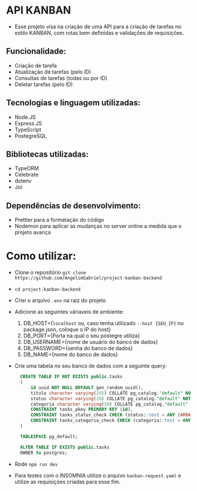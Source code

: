# API KANBAN

- Esse projeto visa na criação de uma API para a criação de tarefas no estilo KANBAN, com rotas bem definidas e validações de requisições.

## Funcionalidade:

- Criação de tarefa
- Atualização de tarefas (pelo ID)
- Consultas de tarefas (todas ou por ID)
- Deletar tarefas (pelo ID)

## Tecnologias e linguagem utilizadas:

- Node.JS
- Express.JS
- TypeScript
- PostegreSQL

## Bibliotecas utilizadas:

- TypeORM
- Celebrate
- dotenv
- Joi

## Dependências de desenvolvimento:

- Prettier para a formatação do código
- Nodemon para aplicar as mudanças no server online a medida que o projeto avança

# Como utilizar:

- Clone o repositório `git clone https://github.com/AngelimGabriel/project-kanban-backend`
- `cd project-kanban-backend`
- Criei o arquivo `.env` na raiz do projeto
- Adicione as seguintes váriaveis de ambiente:
  1. DB_HOST={`localhost` ou, caso tenha utilizado `--host {SEU_IP}` no package.json, coloque o IP do host}
  2. DB_PORT={Porta na qual o seu postegre utiliza}
  3. DB_USERNAME={nome de usuário do banco de dados}
  4. DB_PASSWORD={senha do banco de dados}
  5. DB_NAME={nome do banco de dados}
- Crie uma tabela no seu banco de dados com a seguinte query:

  ```sql
    CREATE TABLE IF NOT EXISTS public.tasks
    (
        id uuid NOT NULL DEFAULT gen_random_uuid(),
        titulo character varying(255) COLLATE pg_catalog."default" NOT NULL,
        status character varying(20) COLLATE pg_catalog."default" NOT NULL,
        categoria character varying(20) COLLATE pg_catalog."default" NOT NULL,
        CONSTRAINT tasks_pkey PRIMARY KEY (id),
        CONSTRAINT tasks_status_check CHECK (status::text = ANY (ARRAY['A fazer'::character varying, 'Em andamento'::character varying, 'Concluída'::character varying]::text[])),
        CONSTRAINT tasks_categoria_check CHECK (categoria::text = ANY (ARRAY['To Do'::character varying, 'Doing'::character varying, 'Done'::character varying]::text[]))
    )

    TABLESPACE pg_default;

    ALTER TABLE IF EXISTS public.tasks
    OWNER to postgres;
  ```

- Rode `npm run dev`
- Para testes com o INSOMNIA utilize o arquivo `kanban-request.yaml` e utilize as requisições criadas para esse fim.
